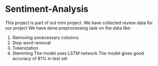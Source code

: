 # Sentiment-Analysis
This project is part of out mini project.
We have collected review data for our project
We have done preprocessing task on the data like: 
1. Removing unnecessary columns
2. Stop word removal
3. Tokenization
4. Stemming
The model uses LSTM network
The model gives good accuracy of 81% in test set
